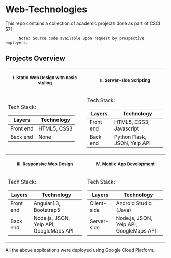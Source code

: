 # Web-Technologies
This repo contains a collection of academic projects done as part of CSCI 571.

          Note: Source code available upon request by prospective employers.     

## Projects Overview

<table>
<tr>
<th align="center">
<img width="441" height="1">
<p> 
<small>
I.  Static Web Design with basic styling
</small>
</p>
</th>
<th align="center">
<img width="441" height="1">
<p> 
<small>
II. Server-side Scripting
</small>
</p>
</th>
</tr>
<tr>
<td>

Tech Stack:
        
| Layers | Technology |
| ------------- | ------------- |
| Front end | HTML5, CSS3  |
| Back end | None |
  
</td>
<td>

Tech Stack:

| Layers | Technology |
| ------------- | ------------- |
| Front end | HTML5, CSS3, Javascript  |
| Back end | Python Flask, JSON, Yelp API |
  
</td>
</tr>

<tr>
<th align="center">
<img width="441" height="1">
<p> 
<small>
III. Responsive Web Design
</small>
</p>
</th>
<th align="center">
<img width="441" height="1">
<p> 
<small>
IV. Mobile App Development
</small>
</p>
</th>
</tr>
<tr>
<td>

Tech Stack:
        
| Layers | Technology |
| ------------- | ------------- |
| Front end | Angular13, Bootstrap5 |
| Back end | Node.js, JSON, Yelp API, GoogleMaps API |
  
</td>
<td>

Tech Stack:

| Layers | Technology |
| ------------- | ------------- |
| Client-side | Android Studio (Java) |
| Server-side | Node.js, JSON, Yelp API, GoogleMaps API |
  
</td>
</tr>

</table>

All the above applications were deployed using Google Cloud Platform.
 
